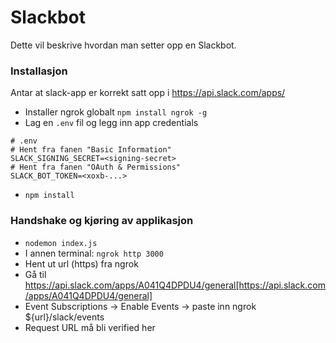 # Slackbot

Dette vil beskrive hvordan man setter opp en Slackbot.

### Installasjon

Antar at slack-app er korrekt satt opp i https://api.slack.com/apps/

- Installer ngrok globalt `npm install ngrok -g`
- Lag en `.env` fil og legg inn app credentials

```
# .env
# Hent fra fanen "Basic Information"
SLACK_SIGNING_SECRET=<signing-secret>
# Hent fra fanen "OAuth & Permissions"
SLACK_BOT_TOKEN=<xoxb-...>
```

- `npm install`

### Handshake og kjøring av applikasjon

- `nodemon index.js`
- I annen terminal:
  `ngrok http 3000`
- Hent ut url (https) fra ngrok
- Gå til https://api.slack.com/apps/A041Q4DPDU4/general[https://api.slack.com/apps/A041Q4DPDU4/general]
- Event Subscriptions -> Enable Events -> paste inn ngrok ${url}/slack/events
- Request URL må bli verified her

